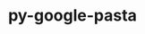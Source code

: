 ---
title: "py-google-pasta"
layout: cache
categories: [package, develop-2024-03-17]
meta: {"versions": ["0.2.0"], "compilers": ["gcc@=11.4.0"], "oss": ["ubuntu22.04"], "platforms": ["linux"], "targets": ["neoverse_v1", "neoverse_v2", "x86_64_v3"], "stacks": ["e4s", "e4s-neoverse-v2", "e4s-neoverse_v1", "ml-linux-x86_64-cpu", "ml-linux-x86_64-cuda", "root"], "num_specs": 4, "num_specs_by_stack": {"e4s-neoverse_v1": 1, "root": 4, "e4s-neoverse-v2": 1, "e4s": 1, "ml-linux-x86_64-cuda": 1, "ml-linux-x86_64-cpu": 1}}
spec_details: [{"hash": "iwtaegw5an5wdk63pq33xdaqybvmllxz", "compiler": "gcc@=11.4.0", "versions": ["0.2.0"], "os": "ubuntu22.04", "platform": "linux", "target": "neoverse_v1", "variants": ["build_system=python_pip"], "stacks": ["e4s-neoverse_v1", "root"], "size": "-", "tarball": "https://binaries.spack.io/releases/develop-2024-03-17/build_cache/linux-ubuntu22.04-neoverse_v1/gcc-11.4.0/py-google-pasta-0.2.0/linux-ubuntu22.04-neoverse_v1-gcc-11.4.0-py-google-pasta-0.2.0-iwtaegw5an5wdk63pq33xdaqybvmllxz.spack"}, {"hash": "nbb5ld4l4q6fjx7oq4v6ty7wjvqgztz4", "compiler": "gcc@=11.4.0", "versions": ["0.2.0"], "os": "ubuntu22.04", "platform": "linux", "target": "neoverse_v2", "variants": ["build_system=python_pip"], "stacks": ["root", "e4s-neoverse-v2"], "size": "-", "tarball": "https://binaries.spack.io/releases/develop-2024-03-17/build_cache/linux-ubuntu22.04-neoverse_v2/gcc-11.4.0/py-google-pasta-0.2.0/linux-ubuntu22.04-neoverse_v2-gcc-11.4.0-py-google-pasta-0.2.0-nbb5ld4l4q6fjx7oq4v6ty7wjvqgztz4.spack"}, {"hash": "pkeldlzcp2g62r4ntxnme53g7lq2qwkc", "compiler": "gcc@=11.4.0", "versions": ["0.2.0"], "os": "ubuntu22.04", "platform": "linux", "target": "x86_64_v3", "variants": ["build_system=python_pip"], "stacks": ["root", "e4s"], "size": "-", "tarball": "https://binaries.spack.io/releases/develop-2024-03-17/build_cache/linux-ubuntu22.04-x86_64_v3/gcc-11.4.0/py-google-pasta-0.2.0/linux-ubuntu22.04-x86_64_v3-gcc-11.4.0-py-google-pasta-0.2.0-pkeldlzcp2g62r4ntxnme53g7lq2qwkc.spack"}, {"hash": "mkijfnikeo27ojf2vsiqu2urcqecjlvq", "compiler": "gcc@=11.4.0", "versions": ["0.2.0"], "os": "ubuntu22.04", "platform": "linux", "target": "x86_64_v3", "variants": ["build_system=python_pip"], "stacks": ["ml-linux-x86_64-cuda", "ml-linux-x86_64-cpu", "root"], "size": "-", "tarball": "https://binaries.spack.io/releases/develop-2024-03-17/build_cache/linux-ubuntu22.04-x86_64_v3/gcc-11.4.0/py-google-pasta-0.2.0/linux-ubuntu22.04-x86_64_v3-gcc-11.4.0-py-google-pasta-0.2.0-mkijfnikeo27ojf2vsiqu2urcqecjlvq.spack"}]
---